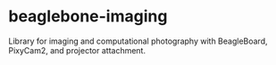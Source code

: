 # beaglebone-imaging
Library for imaging and computational photography with BeagleBoard, PixyCam2, and projector attachment.
